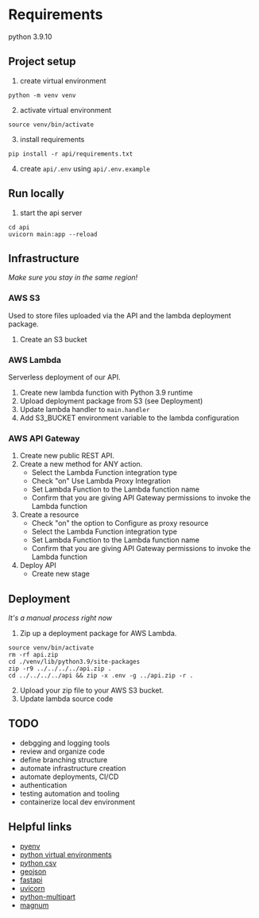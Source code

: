 
# Requirements

python 3.9.10

## Project setup
1. create virtual environment
```
python -m venv venv
```
2. activate virtual environment
```
source venv/bin/activate
```
3. install requirements
```
pip install -r api/requirements.txt
```
4. create `api/.env` using `api/.env.example`

## Run locally
1. start the api server
```
cd api
uvicorn main:app --reload
```

## Infrastructure
*Make sure you stay in the same region!*
### AWS S3
Used to store files uploaded via the API and the lambda deployment package.
1. Create an S3 bucket

### AWS Lambda
Serverless deployment of our API.
1. Create new lambda function with Python 3.9 runtime
2. Upload deployment package from S3 (see Deployment)
3. Update lambda handler to `main.handler`
4. Add S3_BUCKET environment variable to the lambda configuration

### AWS API Gateway
1. Create new public REST API.
2. Create a new method for ANY action.
	* Select the Lambda Function integration type
	* Check "on" Use Lambda Proxy Integration
	* Set Lambda Function to the Lambda function name
	* Confirm that you are giving API Gateway permissions to invoke the Lambda function
3. Create a resource
	* Check "on" the option to Configure as proxy resource
	* Select the Lambda Function integration type
	* Set Lambda Function to the Lambda function name
	* Confirm that you are giving API Gateway permissions to invoke the Lambda function
4. Deploy API
	* Create new stage


## Deployment
*It's a manual process right now*
1. Zip up a deployment package for AWS Lambda.
```
source venv/bin/activate
rm -rf api.zip
cd ./venv/lib/python3.9/site-packages
zip -r9 ../../../../api.zip .
cd ../../../../api && zip -x .env -g ../api.zip -r .
```
2. Upload your zip file to your AWS S3 bucket.
3. Update lambda source code

## TODO
- debgging and logging tools
- review and organize code
- define branching structure
- automate infrastructure creation
- automate deployments, CI/CD
- authentication
- testing automation and tooling
- containerize local dev environment

## Helpful links
- [pyenv](https://github.com/pyenv/pyenv)
- [python virtual environments](https://docs.python.org/3/library/venv.html)
- [python csv](https://docs.python.org/3/library/csv.html)
- [geojson](https://pypi.org/project/geojson/)
- [fastapi](https://fastapi.tiangolo.com/)
- [uvicorn](https://www.uvicorn.org/)
- [python-multipart](https://andrew-d.github.io/python-multipart/])
- [magnum](https://pypi.org/project/mangum/)
